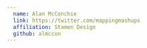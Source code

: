 ```yaml
---
  name: Alan McConchie
  link: https://twitter.com/mappingmashups
  affiliation: Stamen Design
  github: almccon
---
```

